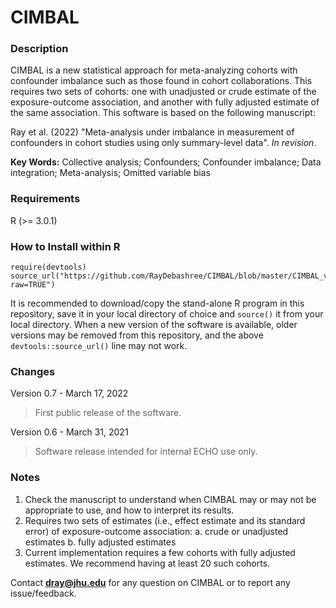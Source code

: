# CIMBAL

### Description
CIMBAL is a new statistical approach for meta-analyzing cohorts with confounder imbalance such as those found in cohort collaborations. This requires two sets of cohorts: one with unadjusted or crude estimate of the exposure-outcome association, and another with fully adjusted estimate of the same association. This software is based on the following manuscript: 

Ray et al. (2022) "Meta-analysis under imbalance in measurement of confounders in cohort studies using only summary-level data". *In revision*.

**Key Words:** Collective analysis; Confounders; Confounder imbalance; Data integration; Meta-analysis; Omitted variable bias

### Requirements
R (>= 3.0.1)


### How to Install within R
```{r}
require(devtools)
source_url("https://github.com/RayDebashree/CIMBAL/blob/master/CIMBAL_v0.7.R?raw=TRUE")
```
It is recommended to download/copy the stand-alone R program in this repository, save it in your local directory of choice and `source()` it from your local directory. When a new version of the software is available, older versions may be removed from this repository, and the above `devtools::source_url()` line may not work.


### Changes
Version 0.7 - March 17, 2022
> First public release of the software.

Version 0.6 - March 31, 2021
> Software release intended for internal ECHO use only.

### Notes
1. Check the manuscript to understand when CIMBAL may or may not be appropriate to use, and how to interpret its results.
2. Requires two sets of estimates (i.e., effect estimate and its standard error) of exposure-outcome association:
    a. crude or unadjusted estimates
    b. fully adjusted estimates
2. Current implementation requires a few cohorts with fully adjusted estimates. We recommend having at least 20 such cohorts.

Contact **dray@jhu.edu** for any question on CIMBAL or to report any issue/feedback.
